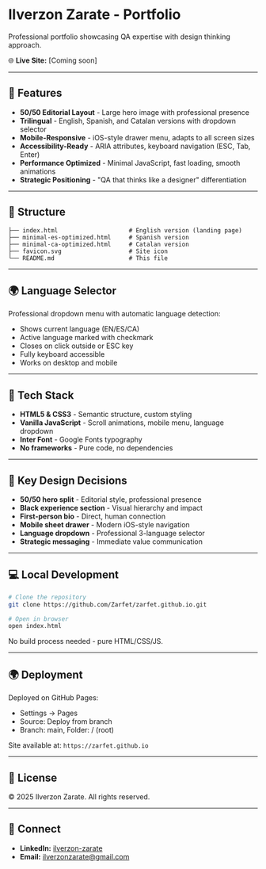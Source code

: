 # Ilverzon Zarate - Portfolio

Professional portfolio showcasing QA expertise with design thinking approach.

🌐 **Live Site:** [Coming soon]

---

## 🌟 Features

- **50/50 Editorial Layout** - Large hero image with professional presence
- **Trilingual** - English, Spanish, and Catalan versions with dropdown selector
- **Mobile-Responsive** - iOS-style drawer menu, adapts to all screen sizes
- **Accessibility-Ready** - ARIA attributes, keyboard navigation (ESC, Tab, Enter)
- **Performance Optimized** - Minimal JavaScript, fast loading, smooth animations
- **Strategic Positioning** - "QA that thinks like a designer" differentiation

---

## 📁 Structure

```
├── index.html                    # English version (landing page)
├── minimal-es-optimized.html     # Spanish version
├── minimal-ca-optimized.html     # Catalan version
├── favicon.svg                   # Site icon
└── README.md                     # This file
```

---

## 🌍 Language Selector

Professional dropdown menu with automatic language detection:
- Shows current language (EN/ES/CA)
- Active language marked with checkmark
- Closes on click outside or ESC key
- Fully keyboard accessible
- Works on desktop and mobile

---

## 🚀 Tech Stack

- **HTML5 & CSS3** - Semantic structure, custom styling
- **Vanilla JavaScript** - Scroll animations, mobile menu, language dropdown
- **Inter Font** - Google Fonts typography
- **No frameworks** - Pure code, no dependencies

---

## 🎨 Key Design Decisions

- **50/50 hero split** - Editorial style, professional presence
- **Black experience section** - Visual hierarchy and impact
- **First-person bio** - Direct, human connection
- **Mobile sheet drawer** - Modern iOS-style navigation
- **Language dropdown** - Professional 3-language selector
- **Strategic messaging** - Immediate value communication

---

## 💻 Local Development

```bash
# Clone the repository
git clone https://github.com/Zarfet/zarfet.github.io.git

# Open in browser
open index.html
```

No build process needed - pure HTML/CSS/JS.

---

## 🌍 Deployment

Deployed on GitHub Pages:
- Settings → Pages
- Source: Deploy from branch
- Branch: main, Folder: / (root)

Site available at: `https://zarfet.github.io`

---

## 📄 License

© 2025 Ilverzon Zarate. All rights reserved.

---

## 🔗 Connect

- **LinkedIn:** [ilverzon-zarate](https://www.linkedin.com/in/ilverzon/)
- **Email:** ilverzonzarate@gmail.com
